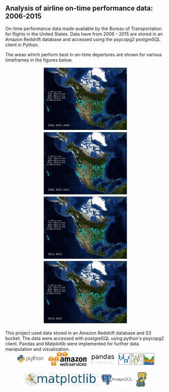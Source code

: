 ## Analysis of airline on-time performance data: 2006-2015

On-time performance data made available by the Bureau of Transportation for flights in the United States. Data have from 2006 - 2015 are stored in an Amazon Redshift database and accessed using the psycopg2 postgreSQL client in Python.

The areas which perform best in on-time departures are shown for various timeframes in the figures below.
<center><img src="images/(2006, 2007, 2008).png" height="200"><img src="images/(2009, 2010, 2011).png" height="200"></center>

<center><img src="images/(2012, 2013).png" height="200"><img src="images/(2014, 2015).png" height="200"></center>

<br>
This project used data stored in an Amazon Redshift database and S3 bucket. The data were accessed with postgreSQL using python's psycopg2 client. Pandas and Matplotlib were implemented for further data manipulation and visualization.

<center> <img src="images/python.png" height="45">
<img src="images/aws.png" height="45">
<img src="images/pandas_logo.png" height="45"></center>
<br>
<center><img src="images/matplotlib.png" height="45">
<img src="images/postgresql.png" height="45">
<img src="images/psycopg.png" height="45"></center>
